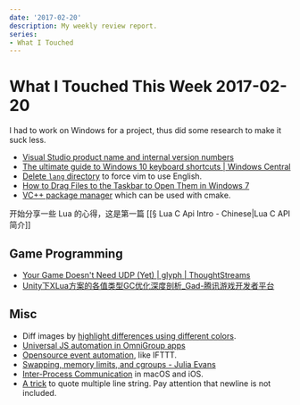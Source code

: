 ```yaml
---
date: '2017-02-20'
description: My weekly review report.
series:
- What I Touched
---
```


# What I Touched This Week 2017-02-20


I had to work on Windows for a project, thus did some research to make it suck less.

- [Visual Studio product name and internal version numbers][1]
- [The ultimate guide to Windows 10 keyboard shortcuts | Windows Central][2]
- [Delete `lang` directory][3] to force vim to use English.
- [How to Drag Files to the Taskbar to Open Them in Windows 7][4]
- [VC++ package manager][5] which can be used with cmake.

开始分享一些 Lua 的心得，这是第一篇 [[§ Lua C Api Intro - Chinese|Lua C API 简介]]

## Game Programming

- [Your Game Doesn't Need UDP (Yet) | glyph | ThoughtStreams][11]
- [Unity下XLua方案的各值类型GC优化深度剖析\_Gad-腾讯游戏开发者平台][12]

## Misc

- Diff images by [highlight differences using different colors][7].
- [Universal JS automation in OmniGroup apps][8]
- [Opensource event automation][9], like IFTTT.
- [Swapping, memory limits, and cgroups - Julia Evans][13]
- [Inter-Process Communication][14] in macOS and iOS.
- [A trick][15] to quote multiple line string. Pay attention that newline is not included.

[1]:    http://superuser.com/a/194065/86193
[2]:    http://www.windowscentral.com/best-windows-10-keyboard-shortcuts
[3]:    http://stackoverflow.com/a/2860971/667158
[4]:    https://www.howtogeek.com/howto/3218/how-to-drag-files-to-the-taskbar-to-open-them-in-windows-7/
[5]:    https://github.com/microsoft/vcpkg/tree/master/docs
[7]:    http://stackoverflow.com/a/33673440/667158
[8]:    https://omni-automation.com
[9]:    https://github.com/muesli/beehive
[11]:   https://thoughtstreams.io/glyph/your-game-doesnt-need-udp-yet/
[12]:   https://gameinstitute.qq.com/community/detail/111993
[13]:   https://jvns.ca/blog/2017/02/17/mystery-swap/
[14]:   http://nshipster.com/inter-process-communication/
[15]:   http://stackoverflow.com/a/17996915/667158
